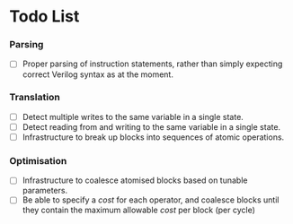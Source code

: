 
# Todo List

### Parsing

- [ ] Proper parsing of instruction statements, rather than simply expecting
      correct Verilog syntax as at the moment.

### Translation

- [ ] Detect multiple writes to the same variable in a single state.
- [ ] Detect reading from and writing to the same variable in a single state.
- [ ] Infrastructure to break up blocks into sequences of atomic operations.

### Optimisation

- [ ] Infrastructure to coalesce atomised blocks based on tunable parameters.
- [ ] Be able to specify a *cost* for each operator, and coalesce blocks until
      they contain the maximum allowable *cost* per block (per cycle)

